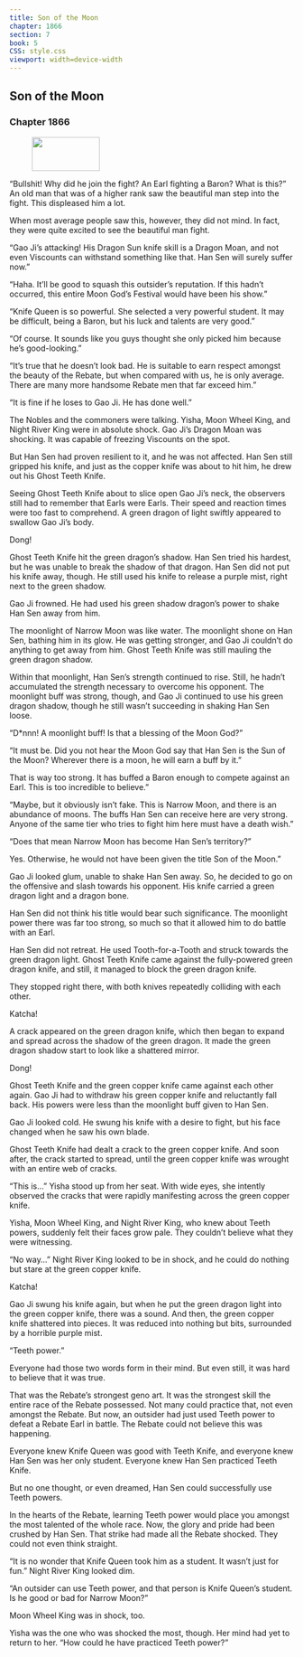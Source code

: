 ```yaml
---
title: Son of the Moon
chapter: 1866
section: 7
book: 5
CSS: style.css
viewport: width=device-width
---
```


## Son of the Moon

### Chapter 1866

<figure>
	<img src="../Images/gem.gif" alt="" id="gem" width="120" height="60" />
</figure>

“Bullshit! Why did he join the fight? An Earl fighting a Baron? What is this?” An old man that was of a higher rank saw the beautiful man step into the fight. This displeased him a lot.

When most average people saw this, however, they did not mind. In fact, they were quite excited to see the beautiful man fight.

“Gao Ji’s attacking! His Dragon Sun knife skill is a Dragon Moan, and not even Viscounts can withstand something like that. Han Sen will surely suffer now.”

“Haha. It’ll be good to squash this outsider’s reputation. If this hadn’t occurred, this entire Moon God’s Festival would have been his show.”

“Knife Queen is so powerful. She selected a very powerful student. It may be difficult, being a Baron, but his luck and talents are very good.”

“Of course. It sounds like you guys thought she only picked him because he’s good-looking.”

“It’s true that he doesn’t look bad. He is suitable to earn respect amongst the beauty of the Rebate, but when compared with us, he is only average. There are many more handsome Rebate men that far exceed him.”

“It is fine if he loses to Gao Ji. He has done well.”

The Nobles and the commoners were talking. Yisha, Moon Wheel King, and Night River King were in absolute shock. Gao Ji’s Dragon Moan was shocking. It was capable of freezing Viscounts on the spot.

But Han Sen had proven resilient to it, and he was not affected. Han Sen still gripped his knife, and just as the copper knife was about to hit him, he drew out his Ghost Teeth Knife.

Seeing Ghost Teeth Knife about to slice open Gao Ji’s neck, the observers still had to remember that Earls were Earls. Their speed and reaction times were too fast to comprehend. A green dragon of light swiftly appeared to swallow Gao Ji’s body.

Dong!

Ghost Teeth Knife hit the green dragon’s shadow. Han Sen tried his hardest, but he was unable to break the shadow of that dragon. Han Sen did not put his knife away, though. He still used his knife to release a purple mist, right next to the green shadow.

Gao Ji frowned. He had used his green shadow dragon’s power to shake Han Sen away from him.

The moonlight of Narrow Moon was like water. The moonlight shone on Han Sen, bathing him in its glow. He was getting stronger, and Gao Ji couldn’t do anything to get away from him. Ghost Teeth Knife was still mauling the green dragon shadow.

Within that moonlight, Han Sen’s strength continued to rise. Still, he hadn’t accumulated the strength necessary to overcome his opponent. The moonlight buff was strong, though, and Gao Ji continued to use his green dragon shadow, though he still wasn’t succeeding in shaking Han Sen loose.

“D*nnn! A moonlight buff! Is that a blessing of the Moon God?”

“It must be. Did you not hear the Moon God say that Han Sen is the Sun of the Moon? Wherever there is a moon, he will earn a buff by it.”

That is way too strong. It has buffed a Baron enough to compete against an Earl. This is too incredible to believe.”

“Maybe, but it obviously isn’t fake. This is Narrow Moon, and there is an abundance of moons. The buffs Han Sen can receive here are very strong. Anyone of the same tier who tries to fight him here must have a death wish.”

“Does that mean Narrow Moon has become Han Sen’s territory?”

Yes. Otherwise, he would not have been given the title Son of the Moon.”

Gao Ji looked glum, unable to shake Han Sen away. So, he decided to go on the offensive and slash towards his opponent. His knife carried a green dragon light and a dragon bone.

Han Sen did not think his title would bear such significance. The moonlight power there was far too strong, so much so that it allowed him to do battle with an Earl.

Han Sen did not retreat. He used Tooth-for-a-Tooth and struck towards the green dragon light. Ghost Teeth Knife came against the fully-powered green dragon knife, and still, it managed to block the green dragon knife.

They stopped right there, with both knives repeatedly colliding with each other.

Katcha!

A crack appeared on the green dragon knife, which then began to expand and spread across the shadow of the green dragon. It made the green dragon shadow start to look like a shattered mirror.

Dong!

Ghost Teeth Knife and the green copper knife came against each other again. Gao Ji had to withdraw his green copper knife and reluctantly fall back. His powers were less than the moonlight buff given to Han Sen.

Gao Ji looked cold. He swung his knife with a desire to fight, but his face changed when he saw his own blade.

Ghost Teeth Knife had dealt a crack to the green copper knife. And soon after, the crack started to spread, until the green copper knife was wrought with an entire web of cracks.

“This is…” Yisha stood up from her seat. With wide eyes, she intently observed the cracks that were rapidly manifesting across the green copper knife.

Yisha, Moon Wheel King, and Night River King, who knew about Teeth powers, suddenly felt their faces grow pale. They couldn’t believe what they were witnessing.

“No way…” Night River King looked to be in shock, and he could do nothing but stare at the green copper knife.

Katcha!

Gao Ji swung his knife again, but when he put the green dragon light into the green copper knife, there was a sound. And then, the green copper knife shattered into pieces. It was reduced into nothing but bits, surrounded by a horrible purple mist.

“Teeth power.”

Everyone had those two words form in their mind. But even still, it was hard to believe that it was true.

That was the Rebate’s strongest geno art. It was the strongest skill the entire race of the Rebate possessed. Not many could practice that, not even amongst the Rebate. But now, an outsider had just used Teeth power to defeat a Rebate Earl in battle. The Rebate could not believe this was happening.

Everyone knew Knife Queen was good with Teeth Knife, and everyone knew Han Sen was her only student. Everyone knew Han Sen practiced Teeth Knife.

But no one thought, or even dreamed, Han Sen could successfully use Teeth powers.

In the hearts of the Rebate, learning Teeth power would place you amongst the most talented of the whole race. Now, the glory and pride had been crushed by Han Sen. That strike had made all the Rebate shocked. They could not even think straight.

“It is no wonder that Knife Queen took him as a student. It wasn’t just for fun.” Night River King looked dim.

“An outsider can use Teeth power, and that person is Knife Queen’s student. Is he good or bad for Narrow Moon?”

Moon Wheel King was in shock, too.

Yisha was the one who was shocked the most, though. Her mind had yet to return to her. “How could he have practiced Teeth power?”